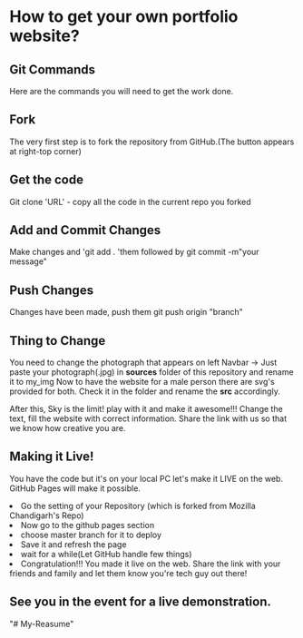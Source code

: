 # How to get your own portfolio website?
## Git Commands
Here are the commands you will need to get the work done.
## Fork
The very first step is to fork the  repository from GitHub.(The button appears at right-top corner)

## Get the code
Git clone 'URL' - copy all the code  in the current repo you forked

## Add and Commit Changes
Make changes and 'git add . 'them  followed by git commit -m"your message"

## Push Changes
Changes have been made, push  them git push origin "branch"


## Thing to Change
You need to change the photograph that appears on left Navbar -> Just paste your photograph(.jpg) in <b>sources</b> folder of this repository and rename it to my_img
Now to have the website for a male person there are svg's provided for both. Check it in the folder and rename the <b>src</b> accordingly.

After this, Sky is the limit! play with it and make it awesome!!! Change the text, fill the website with correct information. Share the link with us so that we know how creative you are.

## Making it Live!
You have the code but it's on your local PC let's make it LIVE on the web. GitHub Pages will make it possible.

<li>Go the setting of your Repository (which is forked from Mozilla Chandigarh's Repo) </li>
<li>Now go to the github pages section </li>
<li>choose master branch for it to deploy</li>
<li>Save it and refresh the page</li>
<li>wait for a while(Let GitHub handle few things)</li>
<li>Congratulation!!! You made it live on the web. Share the link with your friends and family and let them know you're tech guy out there!</li>

## See you in the event for a live demonstration.
"# My-Reasume" 
